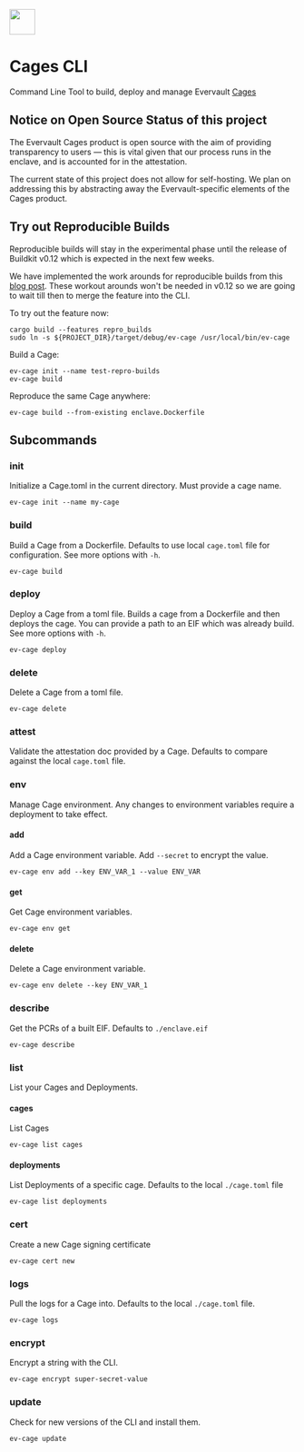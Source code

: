 <a href="https://evervault.com/cages"><img src="https://evervault.com/images/logo-color.svg" height="45" /></a>

# Cages CLI

Command Line Tool to build, deploy and manage Evervault [Cages](https://github.com/evervault/cages/)

## Notice on Open Source Status of this project
The Evervault Cages product is open source with the aim of providing transparency to users — this is vital given that our process runs in the enclave, and is accounted for in the attestation.

The current state of this project does not allow for self-hosting. We plan on addressing this by abstracting away the Evervault-specific elements of the Cages product.

## Try out Reproducible Builds

Reproducible builds will stay in the experimental phase until the release of Buildkit v0.12 which is expected in the next few weeks.

We have implemented the work arounds for reproducible builds from this [blog post](https://medium.com/nttlabs/bit-for-bit-reproducible-builds-with-dockerfile-7cc2b9faed9f). These workout arounds won't be needed in v0.12 so we are going to wait till then to merge the feature into the CLI.

To try out the feature now:
```
cargo build --features repro_builds
sudo ln -s ${PROJECT_DIR}/target/debug/ev-cage /usr/local/bin/ev-cage
```

Build a Cage:
```
ev-cage init --name test-repro-builds
ev-cage build
```

Reproduce the same Cage anywhere:
```
ev-cage build --from-existing enclave.Dockerfile
```

## Subcommands

### init

Initialize a Cage.toml in the current directory. Must provide a cage name.

`ev-cage init --name my-cage`

### build

Build a Cage from a Dockerfile. Defaults to use local `cage.toml` file for configuration. See more options with `-h`.

`ev-cage build`

### deploy

Deploy a Cage from a toml file. Builds a cage from a Dockerfile and then deploys the cage. You can provide a path to an EIF which was already build. See more options with `-h`.

`ev-cage deploy`

### delete

Delete a Cage from a toml file.

`ev-cage delete`

### attest

Validate the attestation doc provided by a Cage. Defaults to compare against the local `cage.toml` file.

### env

Manage Cage environment. Any changes to environment variables require a deployment to take effect.

#### add

Add a Cage environment variable. Add `--secret` to encrypt the value.

`ev-cage env add --key ENV_VAR_1 --value ENV_VAR`

#### get

Get Cage environment variables.

`ev-cage env get`

#### delete

Delete a Cage environment variable. 

`ev-cage env delete --key ENV_VAR_1`

### describe

Get the PCRs of a built EIF. Defaults to `./enclave.eif`

`ev-cage describe `

### list

List your Cages and Deployments.

#### cages

List Cages

`ev-cage list cages`

#### deployments

List Deployments of a specific cage. Defaults to the local `./cage.toml` file

`ev-cage list deployments`

### cert

Create a new Cage signing certificate

`ev-cage cert new`

### logs

Pull the logs for a Cage into. Defaults to the local `./cage.toml` file.

`ev-cage logs`

### encrypt

Encrypt a string with the CLI.

`ev-cage encrypt super-secret-value`

### update

Check for new versions of the CLI and install them.

`ev-cage update`

